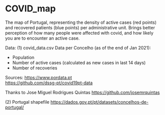 # COVID_map
The map of Portugal, representing the density of active cases (red points) and recovered patients (blue points) per administrative unit.  Brings better perception of how many people were affected with covid, and how likely you are to encounter an active case.

Data:
(1) covid_data.csv 
Data per Concelho (as of the end of Jan 2021): 
- Population
- Number of active cases (calculated as new cases in last 14 days)
- Number of recoveries

Sources:
https://www.pordata.pt  
https://github.com/dssg-pt/covid19pt-data

Thanks to Jose Miguel Rodrigues Quintas
https://github.com/josemrquintas

(2) Portugal shapefile
https://dados.gov.pt/pt/datasets/concelhos-de-portugal/

